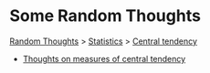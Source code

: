 # Some Random Thoughts

[Random Thoughts](/thoughts/) > [Statistics](/thoughts/statistics/) > [Central tendency](/thoughts/statistics/central-tendency/)

* [Thoughts on measures of central tendency](/thoughts/statistics/central-tendency/central-tendency.pdf)

